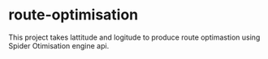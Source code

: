 # route-optimisation
This project takes lattitude and logitude to produce route optimastion using Spider Otimisation engine api.
